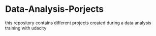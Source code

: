 # Data-Analysis-Porjects
this repository contains different projects created during a data analysis training with udacity 
